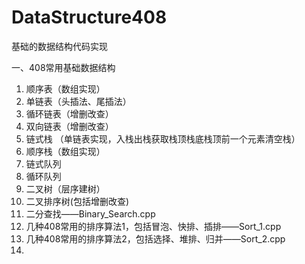 # DataStructure408
基础的数据结构代码实现

一、408常用基础数据结构
1. 顺序表（数组实现）
2. 单链表（头插法、尾插法）
3. 循环链表（增删改查）
4. 双向链表（增删改查）
5. 链式栈 （单链表实现，入栈出栈获取栈顶栈底栈顶前一个元素清空栈）
6. 顺序栈（数组实现）
7. 链式队列 
8. 循环队列
9. 二叉树（层序建树）
10. 二叉排序树(包括增删改查)
11. 二分查找——Binary_Search.cpp
12. 几种408常用的排序算法1，包括冒泡、快排、插排——Sort_1.cpp
13. 几种408常用的排序算法2，包括选择、堆排、归并——Sort_2.cpp
14. 
 
